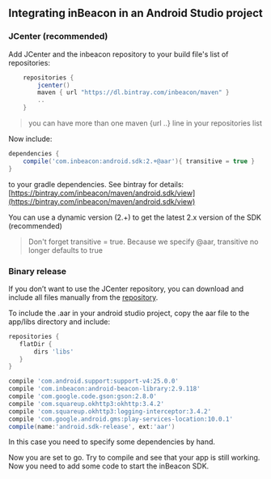 ## Integrating inBeacon in an Android Studio project

### JCenter (recommended)

Add JCenter and the inbeacon repository to your build file's list of repositories:

```groovy
    repositories {
        jcenter()
        maven { url "https://dl.bintray.com/inbeacon/maven" }
        ..
    }
```
> you can have more than one maven {url ..} line  in your repositories list

Now include:    

```groovy
dependencies {
	compile('com.inbeacon:android.sdk:2.+@aar'){ transitive = true }
}
```
to your gradle dependencies. See bintray for details: [https://bintray.com/inbeacon/maven/android.sdk/view](https://bintray.com/inbeacon/maven/android.sdk/view)

You can use a dynamic version (2.+) to get the latest 2.x version of the SDK (recommended) 
>Don't forget transitive = true. Because we specify @aar, transitive no longer defaults to true

### Binary release 

If you don’t want to use the JCenter repository, you can download and include all files manually from the [repository](https://github.com/inbeacon/InbeaconSdk-android).

To include the .aar in your android studio project, copy the aar file to the app/libs directory and include:

```groovy
repositories {
   flatDir {
       dirs 'libs'
   }
}

compile 'com.android.support:support-v4:25.0.0'         
compile 'com.inbeacon:android-beacon-library:2.9.118'
compile 'com.google.code.gson:gson:2.8.0'
compile 'com.squareup.okhttp3:okhttp:3.4.2'
compile 'com.squareup.okhttp3:logging-interceptor:3.4.2'
compile 'com.google.android.gms:play-services-location:10.0.1'
compile(name:'android.sdk-release', ext:'aar')
```

In this case you need to specify some dependencies by hand.

Now you are set to go. Try to compile and see that your app is still working. Now you need to add some code to start the inBeacon SDK.
